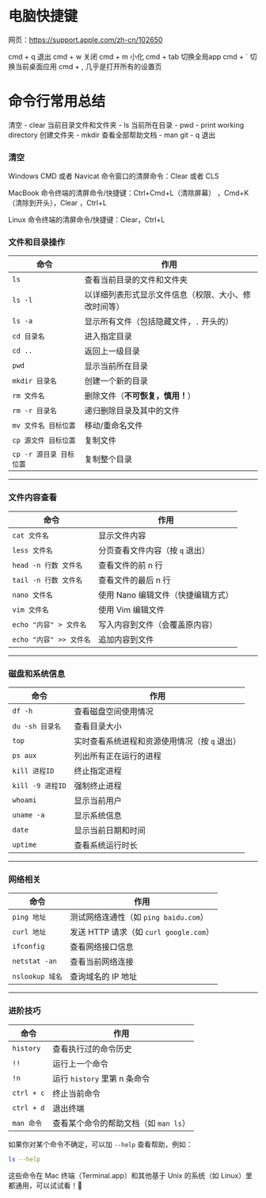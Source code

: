 # 电脑快捷键
网页：https://support.apple.com/zh-cn/102650

cmd + q 退出
cmd + w 关闭
cmd + m 小化
cmd + tab 切换全局app
cmd + ` 切换当前桌面应用
cmd + , 几乎是打开所有的设置页

# 命令行常用总结
清空 - clear
当前目录文件和文件夹 - ls
当前所在目录 - pwd - print working directory
创建文件夹 - mkdir
查看全部帮助文档 - man git - q 退出

### 清空
Windows CMD 或者 Navicat 命令窗口的清屏命令：Clear 或者 CLS

MacBook 命令终端的清屏命令/快捷键：Ctrl+Cmd+L（清除屏幕） ，Cmd+K（清除到开头），Clear ，Ctrl+L

Linux 命令终端的清屏命令/快捷键：Clear，Ctrl+L

### 文件和目录操作
| 命令 | 作用 |
|------|------|
| `ls` | 查看当前目录的文件和文件夹 |
| `ls -l` | 以详细列表形式显示文件信息（权限、大小、修改时间等） |
| `ls -a` | 显示所有文件（包括隐藏文件，`.` 开头的） |
| `cd 目录名` | 进入指定目录 |
| `cd ..` | 返回上一级目录 |
| `pwd` | 显示当前所在目录 |
| `mkdir 目录名` | 创建一个新的目录 |
| `rm 文件名` | 删除文件（**不可恢复，慎用！**） |
| `rm -r 目录名` | 递归删除目录及其中的文件 |
| `mv 文件名 目标位置` | 移动/重命名文件 |
| `cp 源文件 目标位置` | 复制文件 |
| `cp -r 源目录 目标位置` | 复制整个目录 |

---

### **文件内容查看**
| 命令 | 作用 |
|------|------|
| `cat 文件名` | 显示文件内容 |
| `less 文件名` | 分页查看文件内容（按 `q` 退出） |
| `head -n 行数 文件名` | 查看文件的前 n 行 |
| `tail -n 行数 文件名` | 查看文件的最后 n 行 |
| `nano 文件名` | 使用 Nano 编辑文件（快捷编辑方式） |
| `vim 文件名` | 使用 Vim 编辑文件 |
| `echo "内容" > 文件名` | 写入内容到文件（会覆盖原内容） |
| `echo "内容" >> 文件名` | 追加内容到文件 |

---

### **磁盘和系统信息**
| 命令 | 作用 |
|------|------|
| `df -h` | 查看磁盘空间使用情况 |
| `du -sh 目录名` | 查看目录大小 |
| `top` | 实时查看系统进程和资源使用情况（按 `q` 退出） |
| `ps aux` | 列出所有正在运行的进程 |
| `kill 进程ID` | 终止指定进程 |
| `kill -9 进程ID` | 强制终止进程 |
| `whoami` | 显示当前用户 |
| `uname -a` | 显示系统信息 |
| `date` | 显示当前日期和时间 |
| `uptime` | 查看系统运行时长 |

---

### **网络相关**
| 命令 | 作用 |
|------|------|
| `ping 地址` | 测试网络连通性（如 `ping baidu.com`） |
| `curl 地址` | 发送 HTTP 请求（如 `curl google.com`） |
| `ifconfig` | 查看网络接口信息 |
| `netstat -an` | 查看当前网络连接 |
| `nslookup 域名` | 查询域名的 IP 地址 |

---

### **进阶技巧**
| 命令 | 作用 |
|------|------|
| `history` | 查看执行过的命令历史 |
| `!!` | 运行上一个命令 |
| `!n` | 运行 `history` 里第 n 条命令 |
| `ctrl + c` | 终止当前命令 |
| `ctrl + d` | 退出终端 |
| `man 命令` | 查看某个命令的帮助文档（如 `man ls`） |

如果你对某个命令不确定，可以加 `--help` 查看帮助，例如：
```bash
ls --help
```

这些命令在 Mac 终端（Terminal.app）和其他基于 Unix 的系统（如 Linux）里都通用，可以试试看！🚀
